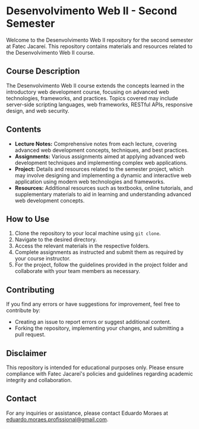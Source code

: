 # Desenvolvimento Web II - Second Semester

Welcome to the Desenvolvimento Web II repository for the second semester at Fatec Jacareí. This repository contains materials and resources related to the Desenvolvimento Web II course.

## Course Description
The Desenvolvimento Web II course extends the concepts learned in the introductory web development course, focusing on advanced web technologies, frameworks, and practices. Topics covered may include server-side scripting languages, web frameworks, RESTful APIs, responsive design, and web security.

## Contents
- **Lecture Notes:** Comprehensive notes from each lecture, covering advanced web development concepts, techniques, and best practices.
- **Assignments:** Various assignments aimed at applying advanced web development techniques and implementing complex web applications.
- **Project:** Details and resources related to the semester project, which may involve designing and implementing a dynamic and interactive web application using modern web technologies and frameworks.
- **Resources:** Additional resources such as textbooks, online tutorials, and supplementary materials to aid in learning and understanding advanced web development concepts.

## How to Use
1. Clone the repository to your local machine using `git clone`.
2. Navigate to the desired directory.
3. Access the relevant materials in the respective folders.
4. Complete assignments as instructed and submit them as required by your course instructor.
5. For the project, follow the guidelines provided in the project folder and collaborate with your team members as necessary.

## Contributing
If you find any errors or have suggestions for improvement, feel free to contribute by:
- Creating an issue to report errors or suggest additional content.
- Forking the repository, implementing your changes, and submitting a pull request.

## Disclaimer
This repository is intended for educational purposes only. Please ensure compliance with Fatec Jacareí's policies and guidelines regarding academic integrity and collaboration.

## Contact
For any inquiries or assistance, please contact Eduardo Moraes at eduardo.moraes.profissional@gmail.com.
